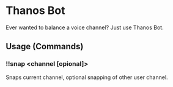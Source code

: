 # Thanos Bot
Ever wanted to balance a voice channel? Just use Thanos Bot.

## Usage (Commands)
### !!snap <channel [opional]>
Snaps current channel, optional snapping of other user channel.